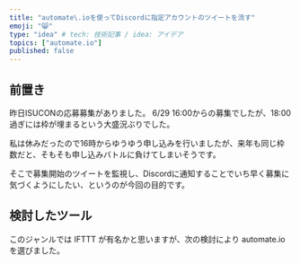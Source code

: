 ```yaml
---
title: "automate\.ioを使ってDiscordに指定アカウントのツイートを流す"
emoji: "😸"
type: "idea" # tech: 技術記事 / idea: アイデア
topics: ["automate.io"]
published: false
---
```


## 前置き

昨日ISUCONの応募募集がありました。
6/29 16:00からの募集でしたが、18:00過ぎには枠が埋まるという大盛況ぶりでした。

私は休みだったので16時からゆうゆう申し込みを行いましたが、来年も同じ枠数だと、そもそも申し込みバトルに負けてしまいそうです。

そこで募集開始のツイートを監視し、Discordに通知することでいち早く募集に気づくようにしたい、というのが今回の目的です。

## 検討したツール

このジャンルでは IFTTT が有名かと思いますが、次の検討により automate\.io を選びました。


